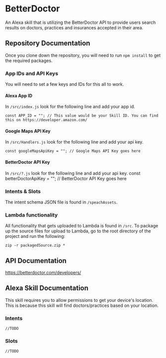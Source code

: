 # BetterDoctor
An Alexa skill that is utilizing the BetterDoctor API to provide users search results on doctors, practices and insurances accepted in their area.

## Repository Documentation
Once you clone down the repository, you will need to run `npm install` to get the required packages.

### App IDs and API Keys
You will need to set a few keys and IDs for this all to work.
#### Alexa App ID
In `/src/index.js` look for the following line and add your app id.

	const APP_ID = ""; // This value would be your Skill ID. You can find this on https://developer.amazon.com/

#### Google Maps API Key
In `/src/Handlers.js` look for the following line and add your api key.

	const googleMapsApiKey = ""; // Google Maps API Key goes here

#### BetterDoctor API Key
In `/src/?.js` look for the following line and add your api key.
	const betterDoctorApiKey = ""; // BetterDoctor API Key goes here

### Intents & Slots
The intent schema JSON file is found in `/speachAssets`.

### Lambda functionality
All functionality that gets uploaded to Lambda is found in `/src`.
To package up the source files for upload to Lambda, go to the root directory of the project and run the following:

	zip -r packagedSource.zip *

## API Documentation
https://betterdoctor.com/developers/

## Alexa Skill Documentation
This skill requires you to allow permissions to get your device's location. This is because this skill will find doctors/practices based on your location.
### Intents
	//TODO
### Slots
	//TODO
